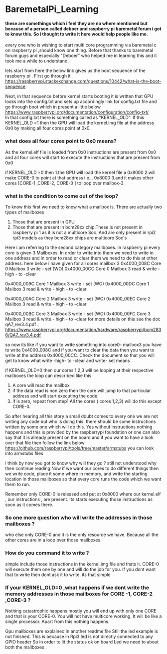 # BaremetalPi_Learning  
#### these are somethings which i feel they are no where mentioned but because of a person called deboer and raspberry pi baremetal forum  i got to know this. So i thought to write it here would help people like me. 
every one who is wishing to start multi core programming via baremetal c on raspberry pi ,should know one thing. 
Before that 
thanks to baremetal forum guys and especially "Deboer" who helped me in learning this and it took me a while to understand.

lets start from here
the below link gives us the boot sequence of the raspberry pi . First go through it 
https://raspberrypi.stackexchange.com/questions/10442/what-is-the-boot-sequence

Next, in that sequence before kernel starts booting it is written that GPU looks into the config.txt and sets up accordingly
link for config.txt file and go through boot which in present a little below https://www.raspberrypi.org/documentation/configuration/config-txt/  
In that config.txt there is something called as "KERNEL_OLD". If this KERNEL_OLD =1 then the GPU will load the kernel.img file at the address 0x0 by making all four cores point at 0x0.
 ### what does all four cores point to 0x0 means?

As the kernel.elf file is loaded from 0x0 instructions are present from 0x0 and all four cores will start to execute the instructions that are present from 0x0

if KERNEL_OLD =0 then 
1.the GPU will load the kernel file a 0x8000 
2.will make CORE-0 to point at that address i.e.,. 0x8000
3.and it makes other cores [CORE-1 ,CORE-2, CORE-3 ] to loop over mailbox-3.

### what is the condition to come out of the loop?
To know this first we need to know what a mailbox is.
There are actually two types of mailboxes 
1. Those that are present in GPU 
2. Those that are present in bcm28xx chip.These is not present in raspberry pi 1 as it is not a multicore Soc.
And are only present in rpi2 rpi3 models as they bcm28xx chips are multicore Soc's 


Here i am referring to the second category mailboxes.
In raspberry pi every core is given  3 Mailboxes. In order to write into them we need to write in one address 
and in order to read or clear them we need to do this at other address. 
here below i have given for all cores mailbox 3
0x4000_008C Core 0 Mailbox 3 write - set (WO)
0x4000_00CC Core 0 Mailbox 3 read & write - high - to -clear

0x4000_009C Core 1 Mailbox 3 write - set (WO)
0x4000_00DC Core 1 Mailbox 3 read & write - high - to -clear

0x4000_00AC Core 2 Mailbox 3 write - set (WO)
0x4000_00EC Core 2 Mailbox 3 read & write - high - to -clear

0x4000_00BC Core 3 Mailbox 3 write - set (WO)
0x4000_00FC Core 3 Mailbox 3 read & write - high - to -clear
for more details on this see the doc qA7_rev3.4.pdf .
https://www.raspberrypi.org/documentation/hardware/raspberrypi/bcm2836/QA7_rev3.4.pdf
 
so now its like if you want to write something into core0- mailbox3 you have to write 0x4000_008C and
if you want to clear the data then you want to write at the address 0x4000_00CC. Check the document so that you
will get to know what write -high- to -clear and write- set means

if KERNEL_OLD=0 then our cores 1,2,3 will be looping at their respective mailboxes
the loop can described like this 
1. A core will read the mailbox
2. if the data read is non zero then the core will jump to that particular address and will start executing the code.
3. if is zero, repeat from step1
All the cores ( cores 1,2,3)  will do this except CORE-0. 


So after hearing all this story a small doubt comes to every one we are not writing any code but who is doing this. there should be some instructions written by some one which will do this. 
Yes without instructions nothing happens and this is provided by the raspberrypi foundation or one can also say that it is already present on the board and if you want to have a look over that file then follow the link below
https://github.com/raspberrypi/tools/tree/master/armstubs 
you can look into armstubs files

i think by now you got to know why will they go ? still not understood why then continue reading 
Now if we want our cores to do different things then we write code, place it some where in memory, and 
write the starting location in those mailboxes so that every core runs the code which we want them to run.

Remember only CORE-0 is released and put at 0x8000 where our kernel.elf , our instructions , are present. 
Its starts executing those instructions as soon as it comes there. 

### So one more question who will write the addresses in those mailboxes ?
who else only CORE-0 and it is the only resource we have. Because all the other cores are in a loop over those mailboxes.

### How do you command it to write ? 
simple include those instructions in the kernel.img file and thats it. CORE-0 will execute them one by one and will do the
job for you. If you dont want that to write then dont ask it to write. its that simple 

### If your KERNEL_OLD=0 ,what happens if we dont write the memory addresses in those mailboxes for CORE -1, CORE-2 ,CORE-3 ?
Nothing catastrophic happens mostly you will end up with only one CORE and that is your CORE-0. You will not have multicore working. It will be like a single processor. 
Apart from this nothing happens.



Gpu mailboxes are explained in another readme file
Still the led example is not finished. 
This is because in Rpi3 led is not directly connected to any GPIO header 
So in order to lit the status ok on board Led we need to about both the mailboxes .
